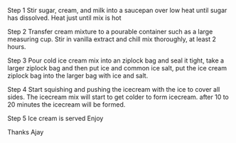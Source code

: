 Step 1
Stir sugar, cream, and milk into a saucepan over low heat until sugar has dissolved. Heat just until mix is hot 

Step 2
Transfer cream mixture to a pourable container such as a large measuring cup. Stir in vanilla extract and chill mix thoroughly, at least 2 hours.

Step 3
Pour cold ice cream mix into an ziplock bag and seal it tight, 
take a larger ziplock bag and then put ice and common ice salt,
put the ice cream ziplock bag into the larger bag with ice and salt.

Step 4
Start squishing and pushing the icecream with the ice to cover all sides.
The icecream mix will start to get colder to form icecream.
after 10 to 20 minutes the icecream will be formed.

Step 5
Ice cream is served 
Enjoy

Thanks
Ajay